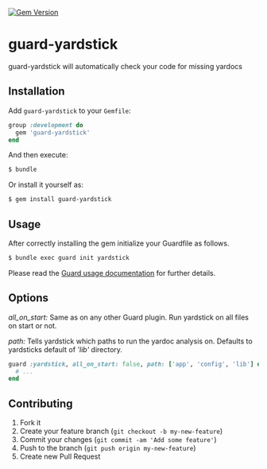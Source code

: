 [![Gem Version](https://badge.fury.io/rb/guard-yardstick.svg)](http://badge.fury.io/rb/guard-yardstick)

# guard-yardstick

guard-yardstick will automatically check your code for missing yardocs

## Installation

Add `guard-yardstick` to your `Gemfile`:

```ruby
group :development do
  gem 'guard-yardstick'
end
```

And then execute:

```sh
$ bundle
```

Or install it yourself as:

```sh
$ gem install guard-yardstick
```

## Usage

After correctly installing the gem initialize your Guardfile as follows.

```sh
$ bundle exec guard init yardstick
```

Please read the [Guard usage documentation](https://github.com/guard/guard#readme) for further details.

## Options

*all_on_start:* Same as on any other Guard plugin. Run yardstick on all files on start or not.

*path:* Tells yardstick which paths to run the yardoc analysis on. Defaults to yardsticks default of *'lib'* directory.


```ruby
guard :yardstick, all_on_start: false, path: ['app', 'config', 'lib'] do
  # ...
end
```

## Contributing

1. Fork it
2. Create your feature branch (`git checkout -b my-new-feature`)
3. Commit your changes (`git commit -am 'Add some feature'`)
4. Push to the branch (`git push origin my-new-feature`)
5. Create new Pull Request
